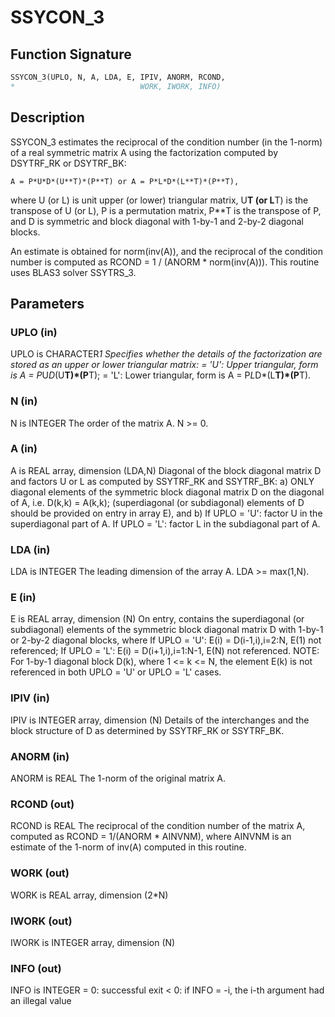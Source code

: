 # SSYCON_3

## Function Signature

```fortran
SSYCON_3(UPLO, N, A, LDA, E, IPIV, ANORM, RCOND,
*                            WORK, IWORK, INFO)
```

## Description

 SSYCON_3 estimates the reciprocal of the condition number (in the
 1-norm) of a real symmetric matrix A using the factorization
 computed by DSYTRF_RK or DSYTRF_BK:

    A = P*U*D*(U**T)*(P**T) or A = P*L*D*(L**T)*(P**T),

 where U (or L) is unit upper (or lower) triangular matrix,
 U**T (or L**T) is the transpose of U (or L), P is a permutation
 matrix, P**T is the transpose of P, and D is symmetric and block
 diagonal with 1-by-1 and 2-by-2 diagonal blocks.

 An estimate is obtained for norm(inv(A)), and the reciprocal of the
 condition number is computed as RCOND = 1 / (ANORM * norm(inv(A))).
 This routine uses BLAS3 solver SSYTRS_3.

## Parameters

### UPLO (in)

UPLO is CHARACTER*1 Specifies whether the details of the factorization are stored as an upper or lower triangular matrix: = 'U': Upper triangular, form is A = P*U*D*(U**T)*(P**T); = 'L': Lower triangular, form is A = P*L*D*(L**T)*(P**T).

### N (in)

N is INTEGER The order of the matrix A. N >= 0.

### A (in)

A is REAL array, dimension (LDA,N) Diagonal of the block diagonal matrix D and factors U or L as computed by SSYTRF_RK and SSYTRF_BK: a) ONLY diagonal elements of the symmetric block diagonal matrix D on the diagonal of A, i.e. D(k,k) = A(k,k); (superdiagonal (or subdiagonal) elements of D should be provided on entry in array E), and b) If UPLO = 'U': factor U in the superdiagonal part of A. If UPLO = 'L': factor L in the subdiagonal part of A.

### LDA (in)

LDA is INTEGER The leading dimension of the array A. LDA >= max(1,N).

### E (in)

E is REAL array, dimension (N) On entry, contains the superdiagonal (or subdiagonal) elements of the symmetric block diagonal matrix D with 1-by-1 or 2-by-2 diagonal blocks, where If UPLO = 'U': E(i) = D(i-1,i),i=2:N, E(1) not referenced; If UPLO = 'L': E(i) = D(i+1,i),i=1:N-1, E(N) not referenced. NOTE: For 1-by-1 diagonal block D(k), where 1 <= k <= N, the element E(k) is not referenced in both UPLO = 'U' or UPLO = 'L' cases.

### IPIV (in)

IPIV is INTEGER array, dimension (N) Details of the interchanges and the block structure of D as determined by SSYTRF_RK or SSYTRF_BK.

### ANORM (in)

ANORM is REAL The 1-norm of the original matrix A.

### RCOND (out)

RCOND is REAL The reciprocal of the condition number of the matrix A, computed as RCOND = 1/(ANORM * AINVNM), where AINVNM is an estimate of the 1-norm of inv(A) computed in this routine.

### WORK (out)

WORK is REAL array, dimension (2*N)

### IWORK (out)

IWORK is INTEGER array, dimension (N)

### INFO (out)

INFO is INTEGER = 0: successful exit < 0: if INFO = -i, the i-th argument had an illegal value

